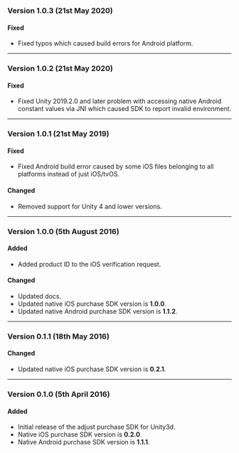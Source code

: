 ### Version 1.0.3 (21st May 2020)
#### Fixed
- Fixed typos which caused build errors for Android platform.

---

### Version 1.0.2 (21st May 2020)
#### Fixed
- Fixed Unity 2019.2.0 and later problem with accessing native Android constant values via JNI which caused SDK to report invalid environment.

---

### Version 1.0.1 (21st May 2019)
#### Fixed
- Fixed Android build error caused by some iOS files belonging to all platforms instead of just iOS/tvOS.

#### Changed
- Removed support for Unity 4 and lower versions.

---

### Version 1.0.0 (5th August 2016)
#### Added
- Added product ID to the iOS verification request.

#### Changed
- Updated docs.
- Updated native iOS purchase SDK version is **1.0.0**.
- Updated native Android purchase SDK version is **1.1.2**.

---

### Version 0.1.1 (18th May 2016)
#### Changed
- Updated native iOS purchase SDK version is **0.2.1**.

---

### Version 0.1.0 (5th April 2016)
#### Added
- Initial release of the adjust purchase SDK for Unity3d.
- Native iOS purchase SDK version is **0.2.0**.
- Native Android purchase SDK version is **1.1.1**.
